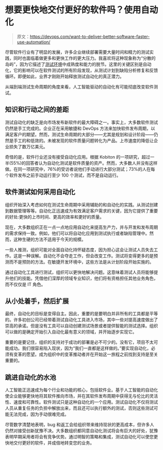 # 想要更快地交付更好的软件吗？使用自动化

> 原文：<https://devops.com/want-to-deliver-better-software-faster-use-automation/>

尽管软件行业有了明显的发展，许多企业继续部署需要大量时间和精力的测试实践，同时也面临着做更多和更快工作的更大压力。我喜欢将这种现象称为“分散的岛屿”，因为它描述了[测试环境](https://devops.com/?s=testing%20landscape)中成熟度和能力的脱节。这里的关键区别是自动化，它的影响可以在软件测试的所有阶段发现，从测试计划到缺陷分析修复和反馈循环。即便如此，业界才刚刚开始释放测试自动化的真正潜力。

从端到端测试生命周期的角度来看，人工智能驱动的自动化有可能彻底改变软件测试。

## 知识和行动之间的差距

测试自动化的缺乏是向市场发布新软件的最大障碍之一。事实上，大多数软件测试仍然是手工完成的。企业正在采用敏捷和 DevOps 方法来加快软件发布周期，以满足客户的期望。然而，测试生命周期的大部分——尤其是规划和设计阶段——仍然是手工的和低效的。未被发现的软件质量问题转化为产品。上市速度的降低让企业损失了数万亿美元。

奇怪的是，软件行业还没有接受自动化应用。根据 Kobiton 的一项研究，超过一半(55%)的回答者认为自动化测试是软件质量的资产。然而，大多数人并没有这样做。在同一项研究中，76%的受访者说他们手动进行大部分测试；73%的人在每个软件发布之前手动运行至少 100 个测试，而不是自动运行。

## 软件测试如何采用自动化

组织开始深入考虑如何在测试生命周期中采用辅助的和自动化的实践。从测试创建到数据管理等等。自动化正迅速成为有效满足客户需求的关键，因为它提供了重要的好处:更快的上市时间、更高的效率和更好的质量。

现在，大多数组织正在一点一点地应用自动化来提高生产力，并与开发和发布周期的需求保持一致。例如，他们可以将自动化应用到测试执行或者缺陷管理中。然而，这种生硬的方法不适用于今天的规模。

一些人推测，组织可能对全面自动化持怀疑态度，因为担心这会让测试人员失去工作。这是一种误解。自动化不会夺走工作，但会改变工作。测试将变得更多的是预测而不是预防的方法。在敏捷开发环境中，这些方法是从计划阶段开始实施的。

通过自动化工具进行测试，组织可以更快地解决问题。这意味着测试人员将能够提升他们的技能。凭借他们深厚的领域专业知识，他们将有资格担任其他业务角色，而不仅仅是 IT 角色。

## 从小处着手，然后扩展

最终，自动化的目标是变得自主。因此，重要的是要明白并非所有的工具都是平等的。许多初创公司已经带着测试自动化工具进入市场，其中一些对提高速度做出了崇高的承诺。但是没有工具可以自动创建测试场景或者提供智能的测试选择。组织可以做的是确定开始引入自动化最有意义的领域，并开始逐步实现它。

重要的是要记住，组织的支持对于成功的部署是必不可少的。没有它，项目不太可能成功。我们很容易陷入现状，因为“我们一直都是这样做的。”要实现自动化，必须有变革的愿望。成为组织中的变革推动者并在开始这一旅程之前找到支持是至关重要的。

## 跳进自动化的水池

人工智能正迅速成为每个行业和功能的核心，包括软件业。基于人工智能的自动化使企业能够更快地将其软件推向市场，并在其软件发布周期中获得无与伦比的灵活性、速度和可靠性。软件测试只是这种自动化的一个应用。测试自动化不仅将测试人员从重复任务的负担中解放出来，而且还可以执行额外的测试，否则这些测试可能无法完成，因为手动很难完成。

尽管数字清楚地表明，bug 和返工会给组织带来维持现状的更高成本，但许多人仍然对接受创新犹豫不决。大多数组织都同意自动化测试将会有巨大的好处，犹豫表明早期采用者将会有竞争优势。通过明智的策略和集成，测试自动化可以使您更快地交付更好的软件，并成倍地转变您的业务。